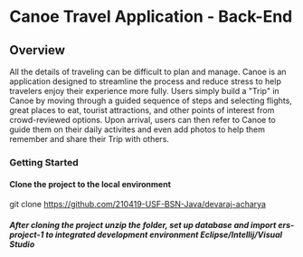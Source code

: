 # Canoe Travel Application - Back-End #

## Overview ##
All the details of traveling can be difficult to plan and manage. Canoe is an application designed to streamline the process and reduce stress to help travelers enjoy their experience more fully. Users simply build a "Trip" in Canoe by moving through a guided sequence of steps and selecting flights, great places to eat, tourist attractions, and other points of interest from crowd-reviewed options. Upon arrival, users can then refer to Canoe to guide them on their daily activites and even add photos to help them remember and share their Trip with others.

### Getting Started ###
#### Clone the project to the local environment ####
git clone https://github.com/210419-USF-BSN-Java/devaraj-acharya
##### After cloning the project unzip the folder, set up database and import ers-project-1 to integrated development environment Eclipse/Intellij/Visual Studio #####

